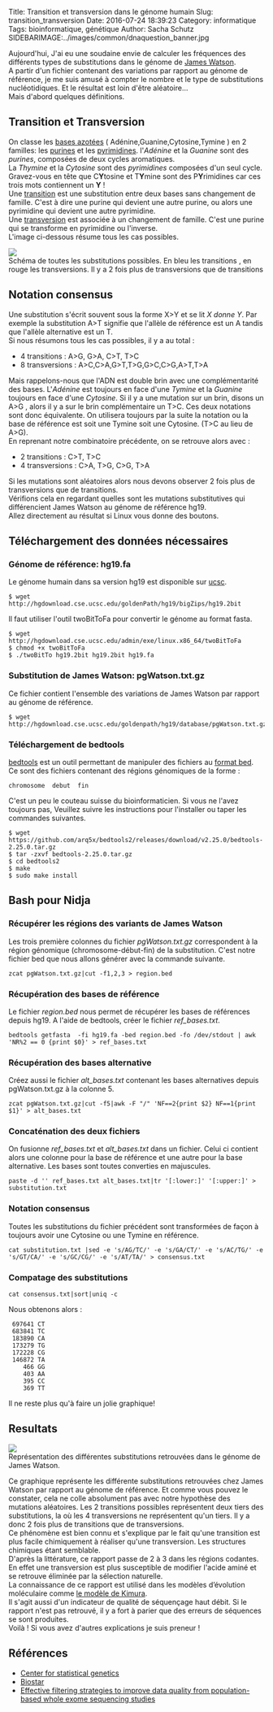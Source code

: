 Title: Transition et transversion dans le génome humain
Slug: transition_transversion
Date: 2016-07-24 18:39:23
Category: informatique
Tags: bioinformatique, génétique
Author: Sacha Schutz
SIDEBARIMAGE:../images/common/dnaquestion_banner.jpg


Aujourd'hui, J'ai eu une soudaine envie de calculer les fréquences des différents types de substitutions dans le génome de [James Watson](https://fr.wikipedia.org/wiki/James_Dewey_Watson).    
A partir d'un fichier contenant des variations par rapport au génome de référence, je me suis amusé à compter le nombre et le type de substitutions nucléotidiques. Et le résultat est loin d'être aléatoire...   
Mais d'abord quelques définitions.

## Transition et Transversion 
On classe les [bases azotées](https://fr.wikipedia.org/wiki/Base_azot%C3%A9e) ( Adénine,Guanine,Cytosine,Tymine ) en 2 familles: les [purines](https://fr.wikipedia.org/wiki/Purine) et les [pyrimidines](https://fr.wikipedia.org/wiki/Pyrimidine). 
l'*Adénine* et la *Guanine* sont des *purines*, composées de deux cycles aromatiques.  
La *Thymine* et la *Cytosine* sont des *pyrimidines* composées d'un seul cycle.  
Gravez-vous en tête que C**Y**tosine et T**Y**mine sont des P**Y**rimidines car ces trois mots contiennent un **Y** !      
Une [transition](https://fr.wikipedia.org/wiki/Transition_(g%C3%A9n%C3%A9tique)) est une substitution entre deux bases sans changement de famille. C'est à dire une purine qui devient une autre purine, ou alors une pyrimidine qui devient une autre pyrimidine.     
Une [transversion](https://fr.wikipedia.org/wiki/Transversion) est associée à un changement de famille. C'est une purine qui se transforme en pyrimidine ou l'inverse.   
L'image ci-dessous résume tous les cas possibles. 

<div class="figure">
    <img src="../images/post17/transition_transversion.png">
    <div class="legend">Schéma de toutes les substitutions possibles. En bleu les transitions , en rouge les transversions. Il y a 2 fois plus de transversions que de transitions</div>
</div>


## Notation consensus
Une substitution s'écrit souvent sous la forme X>Y et se lit *X donne Y*. Par exemple la substitution A>T signifie que l'allèle de référence est un A tandis que l'allèle alternative est un T.  
Si nous résumons tous les cas possibles, il y a au total : 

* 4 transitions   : A>G, G>A, C>T, T>C
* 8 transversions : A>C,C>A,G>T,T>G,G>C,C>G,A>T,T>A 

Mais rappelons-nous que l'ADN est double brin avec une complémentarité des bases. L'*Adénine* est toujours en face d'une *Tymine* et la *Guanine* toujours en face d'une *Cytosine*. Si il y a une mutation sur un brin, disons un A>G , alors il y a sur le brin complémentaire un T>C. Ces deux notations sont donc équivalente. On utilisera toujours par la suite la notation ou la base de référence est soit une Tymine soit une Cytosine. (T>C au lieu de  A>G).     
En reprenant notre combinatoire précédente, on se retrouve alors avec : 

* 2 transitions   : C>T, T>C 
* 4 transversions : C>A, T>G, C>G, T>A 

Si les mutations sont aléatoires alors nous devons observer 2 fois plus de transversions que de transitions.  
Vérifions cela en regardant quelles sont les mutations substitutives qui différencient James Watson au génome de référence hg19.  
Allez directement au résultat si Linux vous donne des boutons. 

## Téléchargement des données nécessaires
### Génome de référence: hg19.fa 
Le génome humain dans sa version hg19 est disponible sur [ucsc](https://genome.ucsc.edu/). 

    $ wget http://hgdownload.cse.ucsc.edu/goldenPath/hg19/bigZips/hg19.2bit

Il faut utiliser l'outil twoBitToFa pour convertir le génome au format fasta. 

    $ wget http://hgdownload.cse.ucsc.edu/admin/exe/linux.x86_64/twoBitToFa
    $ chmod +x twoBitToFa
    $ ./twoBitTo hg19.2bit hg19.2bit hg19.fa 

### Substitution de James Watson: pgWatson.txt.gz
Ce fichier contient l'ensemble des variations de James Watson par rapport au génome de référence. 

    $ wget http://hgdownload.cse.ucsc.edu/goldenpath/hg19/database/pgWatson.txt.gz

### Téléchargement de bedtools 
[bedtools](http://bedtools.readthedocs.io/en/latest/) est un outil permettant de manipuler des fichiers au [format bed](https://genome.ucsc.edu/FAQ/FAQformat.html#format1). Ce sont des fichiers contenant des régions génomiques de la forme : 

    chromosome  debut  fin 

C'est un peu le couteau suisse du bioinformaticien. Si vous ne l'avez toujours pas, Veuillez suivre les instructions pour l'installer ou taper les commandes suivantes. 

    $ wget https://github.com/arq5x/bedtools2/releases/download/v2.25.0/bedtools-2.25.0.tar.gz
    $ tar -zxvf bedtools-2.25.0.tar.gz
    $ cd bedtools2
    $ make
    $ sudo make install


## Bash pour Nidja 
### Récupérer les régions des variants de James Watson 
Les trois première colonnes du fichier *pgWatson.txt.gz* correspondent à la région génomique (chromosome-début-fin) de la substitution. C'est notre fichier bed que nous allons générer avec la commande suivante.  

    zcat pgWatson.txt.gz|cut -f1,2,3 > region.bed

### Récupération des bases de référence 
Le fichier *region.bed* nous permet de récupérer les bases de références depuis hg19. A l'aide de bedtools, créer le fichier *ref_bases.txt*. 

    bedtools getfasta  -fi hg19.fa -bed region.bed -fo /dev/stdout | awk 'NR%2 == 0 {print $0}' > ref_bases.txt

### Récupération des bases alternative
Créez aussi le fichier *alt_bases.txt* contenant les bases alternatives depuis pgWatson.txt.gz à la colonne 5.

    zcat pgWatson.txt.gz|cut -f5|awk -F "/" 'NF==2{print $2} NF==1{print $1}' > alt_bases.txt 

### Concaténation des deux fichiers 
On fusionne *ref_bases.txt* et *alt_bases.txt* dans un fichier. Celui ci contient alors une colonne pour la base de référence et une autre pour la base alternative. Les bases sont toutes converties en majuscules. 

    paste -d '' ref_bases.txt alt_bases.txt|tr '[:lower:]' '[:upper:]' > substitution.txt  

### Notation consensus 
Toutes les substitutions du fichier précédent sont transformées de façon à toujours avoir une Cytosine ou une Tymine en référence.

    cat substitution.txt |sed -e 's/AG/TC/' -e 's/GA/CT/' -e 's/AC/TG/' -e 's/GT/CA/' -e 's/GC/CG/' -e 's/AT/TA/' > consensus.txt


### Compatage des substitutions 

    cat consensus.txt|sort|uniq -c 

Nous obtenons alors : 

     697641 CT
     683841 TC
     183890 CA
     173279 TG
     172228 CG
     146872 TA
        466 GG
        403 AA
        395 CC
        369 TT


Il ne reste plus qu'à faire un jolie graphique!

## Resultats

<div class="figure">
    <img src="../images/post17/chart.jpg">
    <div class="legend">Représentation des différentes substitutions retrouvées dans le génome de James Watson.</div>
</div>

Ce graphique représente les différente substitutions retrouvées chez James Watson par rapport au génome de référence. Et comme vous pouvez le constater, cela ne colle absolument pas avec notre hypothèse des mutations aléatoires. Les 2 transitions possibles représentent deux tiers des substitutions, la où les 4 transversions ne représentent qu'un tiers. Il y a donc 2 fois plus de transitions que de transversions.   
Ce phénomène est bien connu et s'explique par le fait qu'une transition est plus facile chimiquement à réaliser qu'une transversion. Les structures chimiques étant semblable.   
D'après la littérature, ce rapport passe de 2 à 3 dans les régions codantes. En effet une transversion est plus susceptible de modifier l'acide aminé et se retrouve éliminée par la sélection naturelle.    
La connaissance de ce rapport est utilisé dans les modèles d’évolution moléculaire comme [le modèle de Kimura](www7.inra.fr/internet/Projets/agroBI/PHYLO/Gouy.pdf).   
Il s'agit aussi d'un indicateur de qualité de séquençage haut débit. Si le rapport n'est pas retrouvé, il y a fort à parier que des erreurs de séquences se sont produites.   
Voilà ! Si vous avez d'autres explications je suis preneur ! 



## Références 
* [Center for statistical genetics](http://genome.sph.umich.edu/wiki/SNP_Call_Set_Properties)
* [Biostar](https://www.biostars.org/p/149708/)
* [Effective filtering strategies to improve data quality from population-based whole exome sequencing studies](http://bmcbioinformatics.biomedcentral.com/articles/10.1186/1471-2105-15-125)

